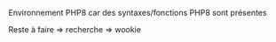 Environnement PHP8 
car des syntaxes/fonctions PHP8 sont présentes

Reste à faire 
=> recherche 
=> wookie